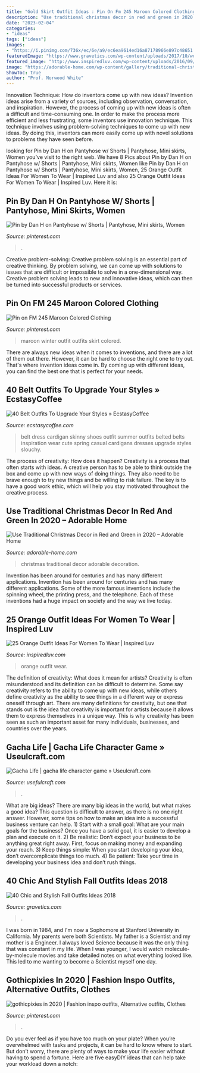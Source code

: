 ```yaml
---
title: "Gold Skirt Outfit Ideas : Pin On Fm 245 Maroon Colored Clothing"
description: "Use traditional christmas decor in red and green in 2020 – adorable home"
date: "2023-02-04"
categories:
- "ideas"
tags: ["ideas"]
images:
- "https://i.pinimg.com/736x/ec/6e/a9/ec6ea9614ed16a87178966e897c48651.jpg"
featuredImage: "https://www.gravetics.com/wp-content/uploads/2017/10/womens-white-scoop-neck-long-sleeved-shirt.jpg"
featured_image: "http://www.inspiredluv.com/wp-content/uploads/2016/09/24-Orange-outfit-ideas-For-Women.jpg"
image: "https://adorable-home.com/wp-content/gallery/traditional-christmas-decor-in-red-and-green_1/traditional-christmas-decor-in-red-and-green-14.jpg"
ShowToc: true
author: "Prof. Norwood White"
---
```



Innovation Technique: How do inventors come up with new ideas?
Invention ideas arise from a variety of sources, including observation, conversation, and inspiration. However, the process of coming up with new ideas is often a difficult and time-consuming one. In order to make the process more efficient and less frustrating, some inventors use innovation technique. This technique involves using problem-solving techniques to come up with new ideas. By doing this, inventors can more easily come up with novel solutions to problems they have seen before.

	

		
looking for Pin by Dan H on Pantyhose w/ Shorts | Pantyhose, Mini skirts, Women you've visit to the right web. We have 8 Pics about Pin by Dan H on Pantyhose w/ Shorts | Pantyhose, Mini skirts, Women like Pin by Dan H on Pantyhose w/ Shorts | Pantyhose, Mini skirts, Women, 25 Orange Outfit Ideas For Women To Wear | Inspired Luv and also 25 Orange Outfit Ideas For Women To Wear | Inspired Luv. Here it is:
		
    
## Pin By Dan H On Pantyhose W/ Shorts | Pantyhose, Mini Skirts, Women

<img loading=lazy src="https://i.pinimg.com/736x/ec/6e/a9/ec6ea9614ed16a87178966e897c48651.jpg" onerror="this.onerror=null;this.src='https://tse1.mm.bing.net/th?id=OIP.9tSnk5wGPVj7Oxe_Vt8dUgHaJ7&amp;pid=15.1';" alt="Pin by Dan H on Pantyhose w/ Shorts | Pantyhose, Mini skirts, Women">

_Source: pinterest.com_

>. 

	

Creative problem-solving:
Creative problem solving is an essential part of creative thinking. By problem solving, we can come up with solutions to issues that are difficult or impossible to solve in a one-dimensional way. Creative problem solving leads to new and innovative ideas, which can then be turned into successful products or services.

    
## Pin On FM 245 Maroon Colored Clothing

<img loading=lazy src="https://i.pinimg.com/736x/ae/ba/27/aeba272d78e1844ac34c2bfbac012e70--maroon-skirt-winter-fashion.jpg" onerror="this.onerror=null;this.src='https://tse4.mm.bing.net/th?id=OIP.litU3D4WeElQ_LaDuFeV9gHaLH&amp;pid=15.1';" alt="Pin on FM 245 Maroon Colored Clothing">

_Source: pinterest.com_

>maroon winter outfit outfits skirt colored. 

	

There are always new ideas when it comes to inventions, and there are a lot of them out there. However, it can be hard to choose the right one to try out. That's where invention ideas come in. By coming up with different ideas, you can find the best one that is perfect for your needs.

    
## 40 Belt Outfits To Upgrade Your Styles » EcstasyCoffee

<img loading=lazy src="https://i2.wp.com/www.ecstasycoffee.com/wp-content/uploads/2016/10/Red-Belt-with-Center-Diamond-Shape.jpg?resize=600%2C900" onerror="this.onerror=null;this.src='https://tse1.mm.bing.net/th?id=OIP.hRv3fVk1uFsdZemt-gIQYwHaLH&amp;pid=15.1';" alt="40 Belt Outfits To Upgrade Your Styles » EcstasyCoffee">

_Source: ecstasycoffee.com_

>belt dress cardigan skinny shoes outfit summer outfits belted belts inspiration wear cute spring casual cardigans dresses upgrade styles slouchy. 

	

The process of creativity: How does it happen?
Creativity is a process that often starts with ideas. A creative person has to be able to think outside the box and come up with new ways of doing things. They also need to be brave enough to try new things and be willing to risk failure. The key is to have a good work ethic, which will help you stay motivated throughout the creative process.

    
## Use Traditional Christmas Decor In Red And Green In 2020 – Adorable Home

<img loading=lazy src="https://adorable-home.com/wp-content/gallery/traditional-christmas-decor-in-red-and-green_1/traditional-christmas-decor-in-red-and-green-14.jpg" onerror="this.onerror=null;this.src='https://tse4.mm.bing.net/th?id=OIP.GRBC9qd8R9M0nmzdX44x7gHaIO&amp;pid=15.1';" alt="Use Traditional Christmas Decor in Red and Green in 2020 – Adorable Home">

_Source: adorable-home.com_

>christmas traditional decor adorable decoration. 

	

Invention has been around for centuries and has many different applications.
Invention has been around for centuries and has many different applications. Some of the more famous inventions include the spinning wheel, the printing press, and the telephone. Each of these inventions had a huge impact on society and the way we live today.

    
## 25 Orange Outfit Ideas For Women To Wear | Inspired Luv

<img loading=lazy src="http://www.inspiredluv.com/wp-content/uploads/2016/09/24-Orange-outfit-ideas-For-Women.jpg" onerror="this.onerror=null;this.src='https://tse2.mm.bing.net/th?id=OIP.X7ArO0eYDasBPB1YGfb2jQHaKj&amp;pid=15.1';" alt="25 Orange Outfit Ideas For Women To Wear | Inspired Luv">

_Source: inspiredluv.com_

>orange outfit wear. 

	

The definition of creativity: What does it mean for artists?
Creativity is often misunderstood and its definition can be difficult to determine. Some say creativity refers to the ability to come up with new ideas, while others define creativity as the ability to see things in a different way or express oneself through art. There are many definitions for creativity, but one that stands out is the idea that creativity is important for artists because it allows them to express themselves in a unique way. This is why creativity has been seen as such an important asset for many individuals, businesses, and countries over the years.

    
## Gacha Life | Gacha Life Character Game » Useulcraft.com

<img loading=lazy src="https://www.usefulcraft.com/wp-content/uploads/2019/12/gacha-life-3.jpg" onerror="this.onerror=null;this.src='https://tse2.mm.bing.net/th?id=OIP.eftBtdMi6fXz49XIH2tK9AHaIG&amp;pid=15.1';" alt="Gacha Life | gacha life character game » Useulcraft.com">

_Source: usefulcraft.com_

>. 

	

What are big ideas?
There are many big ideas in the world, but what makes a good idea? This question is difficult to answer, as there is no one right answer. However, some tips on how to make an idea into a successful business venture can help. 1) Start with a small goal: What are your main goals for the business? Once you have a solid goal, it is easier to develop a plan and execute on it. 2) Be realistic: Don’t expect your business to be anything great right away. First, focus on making money and expanding your reach. 3) Keep things simple: When you start developing your idea, don’t overcomplicate things too much. 4) Be patient: Take your time in developing your business idea and don’t rush things.

    
## 40 Chic And Stylish Fall Outfits Ideas 2018

<img loading=lazy src="https://www.gravetics.com/wp-content/uploads/2017/10/womens-white-scoop-neck-long-sleeved-shirt.jpg" onerror="this.onerror=null;this.src='https://tse4.mm.bing.net/th?id=OIP.tu-ozXNFGEx8UxNvPfsdcAHaRX&amp;pid=15.1';" alt="40 Chic and Stylish Fall Outfits Ideas 2018">

_Source: gravetics.com_

>. 

	

I was born in 1984, and I'm now a Sophomore at Stanford University in California. My parents were both Scientists. My father is a Scientist and my mother is a Engineer. I always loved Science because it was the only thing that was constant in my life. When I was younger, I would watch molecule-by-molecule movies and take detailed notes on what everything looked like. This led to me wanting to become a Scientist myself one day.

    
## Gothicpixies In 2020 | Fashion Inspo Outfits, Alternative Outfits, Clothes

<img loading=lazy src="https://i.pinimg.com/736x/75/00/87/7500875dad13bf09d0c968a942e85834.jpg" onerror="this.onerror=null;this.src='https://tse4.mm.bing.net/th?id=OIP.9Xr12eAbg5k2Ytm9fB-XKgHaSE&amp;pid=15.1';" alt="gothicpixies in 2020 | Fashion inspo outfits, Alternative outfits, Clothes">

_Source: pinterest.com_

>. 

	

Do you ever feel as if you have too much on your plate? When you’re overwhelmed with tasks and projects, it can be hard to know where to start. But don’t worry, there are plenty of ways to make your life easier without having to spend a fortune. Here are five easyDIY ideas that can help take your workload down a notch: 

